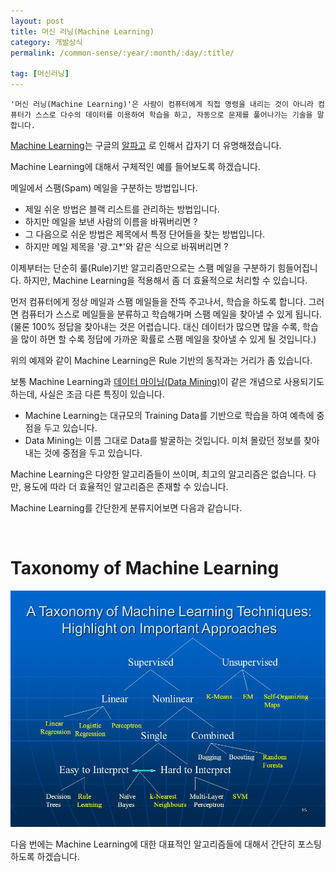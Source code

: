 ```yaml
---
layout: post
title: 머신 러닝(Machine Learning)
category: 개발상식
permalink: /common-sense/:year/:month/:day/:title/

tag: [머신러닝]
---
```


~~~
'머신 러닝(Machine Learning)'은 사람이 컴퓨터에게 직접 명령을 내리는 것이 아니라 컴퓨터가 스스로 다수의 데이터를 이용하여 학습을 하고, 자동으로 문제를 풀어나가는 기술을 말합니다.
~~~

[Machine Learning](https://ko.wikipedia.org/wiki/%EB%A8%B8%EC%8B%A0_%EB%9F%AC%EB%8B%9D)는 구글의 [알파고](https://ko.wikipedia.org/wiki/%EC%95%8C%ED%8C%8C%EA%B3%A0) 로 인해서 갑자기 더 유명해졌습니다.

Machine Learning에 대해서 구체적인 예를 들어보도록 하겠습니다.

메일에서 스팸(Spam) 메일을 구분하는 방법입니다.

* 제일 쉬운 방법은 블랙 리스트를 관리하는 방법입니다.
* 하지만 메일을 보낸 사람의 이름을 바꿔버리면 ?
* 그 다음으로 쉬운 방법은 제목에서 특정 단어들을 찾는 방법입니다.
* 하지만 메일 제목을 '광.고*'와 같은 식으로 바꿔버리면 ?

이제부터는 단순히 룰(Rule)기반 알고리즘만으로는 스팸 메일을 구분하기 힘들어집니다. 하지만, Machine Learning을 적용해서 좀 더 효율적으로 처리할 수 있습니다. 

먼저 컴퓨터에게 정상 메일과 스팸 메일들을 잔뜩 주고나서, 학습을 하도록 합니다. 그러면 컴퓨터가 스스로 메일들을 분류하고 학습해가며 스팸 메일을 찾아낼 수 있게 됩니다.  
(물론 100% 정답을 찾아내는 것은 어렵습니다. 대신 데이터가 많으면 많을 수록, 학습을 많이 하면 할 수록 정답에 가까운 확률로 스팸 메일을 찾아낼 수 있게 될 것입니다.)

위의 예제와 같이 Machine Learning은 Rule 기반의 동작과는 거리가 좀 있습니다.


보통 Machine Learning과 [데이터 마이닝(Data Mining)](https://ko.wikipedia.org/wiki/%EB%8D%B0%EC%9D%B4%ED%84%B0_%EB%A7%88%EC%9D%B4%EB%8B%9D)이 같은 개념으로 
사용되기도 하는데, 사실은 조금 다른 특징이 있습니다.

* Machine Learning는 대규모의 Training Data를 기반으로 학습을 하여 예측에 중점을 두고 있습니다.
* Data Mining는 이름 그대로 Data를 발굴하는 것입니다. 미처 몰랐던 정보를 찾아내는 것에 중점을 두고 있습니다.

Machine Learning은 다양한 알고리즘들이 쓰이며,  최고의 알고리즘은 없습니다. 다만, 용도에 따라 더 효율적인 알고리즘은 존재할 수 있습니다.

Machine Learning를 간단한게 분류지어보면 다음과 같습니다.

<br>

# Taxonomy of Machine Learning

![Image](/assets/2016-09-03-machine-learning-algorithms/slide_15.jpg) 

다음 번에는 Machine Learning에 대한 대표적인 알고리즘들에 대해서 간단히 포스팅 하도록 하겠습니다.